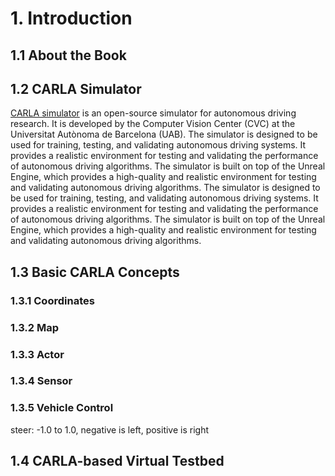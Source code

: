 # 1. Introduction

## 1.1 About the Book

## 1.2 CARLA Simulator

[CARLA simulator](https://github.com/carla-simulator/carla) is an open-source simulator for autonomous driving research. It is developed by the Computer Vision Center (CVC) at the Universitat Autònoma de Barcelona (UAB). The simulator is designed to be used for training, testing, and validating autonomous driving systems. It provides a realistic environment for testing and validating the performance of autonomous driving algorithms. The simulator is built on top of the Unreal Engine, which provides a high-quality and realistic environment for testing and validating autonomous driving algorithms. The simulator is designed to be used for training, testing, and validating autonomous driving systems. It provides a realistic environment for testing and validating the performance of autonomous driving algorithms. The simulator is built on top of the Unreal Engine, which provides a high-quality and realistic environment for testing and validating autonomous driving algorithms.

## 1.3 Basic CARLA Concepts

### 1.3.1 Coordinates

### 1.3.2 Map

### 1.3.3 Actor

### 1.3.4 Sensor

### 1.3.5 Vehicle Control

steer: -1.0 to 1.0, negative is left, positive is right

## 1.4 CARLA-based Virtual Testbed

